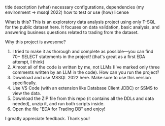 title
description (what)
necessary configurations, dependencies (my environment -> mssql 2022)
how to test or use (how)
license



What is this?
This is an exploratory data analysis project using only T-SQL for the public dataset here. It focuses on data validation, basic analysis, and answering business questions related to trading from the dataset.

Why this project is awesome?
1. I tried to make it as thorough and complete as possible—you can find 70+ SELECT statements in the project! (that's great as a first EDA attempt, I think)
2. Almost all of the code is written by me, not LLMs (I've marked only three comments written by an LLM in the code).
How can you run the project?
1. Download and use MSSQL 2022 here. Make sure to use this version specifically.
2. Use VS Code (with an extension like Database Client JDBC) or SSMS to view the data.
3. Download the ZIP file from this repo (it contains all the DDLs and data needed), unzip it, and run both scripts inside.
4. Open the file "EDA for Trading DB" and enjoy!

I greatly appreciate feedback. Thank you!
